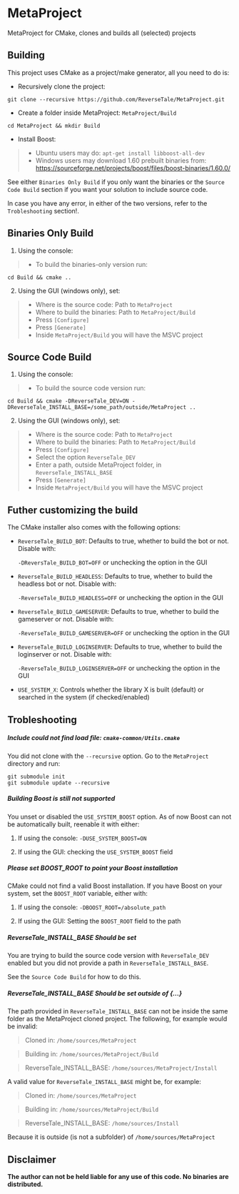 # MetaProject
MetaProject for CMake, clones and builds all (selected) projects

## Building

This project uses CMake as a project/make generator, all you need to do is:

* Recursively clone the project:

`git clone --recursive https://github.com/ReverseTale/MetaProject.git`
 
* Create a folder inside MetaProject: `MetaProject/Build`

`cd MetaProject && mkdir Build`

* Install Boost:

> * Ubuntu users may do: `apt-get install libboost-all-dev`
> * Windows users may download 1.60 prebuilt binaries from: https://sourceforge.net/projects/boost/files/boost-binaries/1.60.0/

See either `Binaries Only Build` if you only want the binaries or the `Source Code Build` section if you want your solution to include source code.

In case you have any error, in either of the two versions, refer to the `Trobleshooting` section!.


Binaries Only Build
------------------

1. Using the console:
> * To build the binaries-only version run:

`cd Build && cmake ..`

2. Using the GUI (windows only), set: 

> * Where is the source code: Path to `MetaProject`
> * Where to build the binaries: Path to `MetaProject/Build`
> * Press `[Configure]`
> * Press `[Generate]`
> * Inside `MetaProject/Build` you will have the MSVC project


Source Code Build
------------------

1. Using the console:

> * To build the source code version run:

`cd Build && cmake -DReverseTale_DEV=ON -DReverseTale_INSTALL_BASE=/some_path/outside/MetaProject ..`

2. Using the GUI (windows only), set: 

> * Where is the source code: Path to `MetaProject`
> * Where to build the binaries: Path to `MetaProject/Build`
> * Press `[Configure]`
> * Select the option `ReverseTale_DEV`
> * Enter a path, outside MetaProject folder, in `ReverseTale_INSTALL_BASE`
> * Press `[Generate]`
> * Inside `MetaProject/Build` you will have the MSVC project


Futher customizing the build
----------------------------
The CMake installer also comes with the following options:

* `ReverseTale_BUILD_BOT`: Defaults to true, whether to build the bot or not. Disable with:

  `-DReversTale_BUILD_BOT=OFF` or unchecking the option in the GUI
  
* `ReverseTale_BUILD_HEADLESS`: Defaults to true, whether to build the headless bot or not. Disable with:

  `-ReverseTale_BUILD_HEADLESS=OFF` or unchecking the option in the GUI
  
* `ReverseTale_BUILD_GAMESERVER`: Defaults to true, whether to build the gameserver or not. Disable with:

  `-ReverseTale_BUILD_GAMESERVER=OFF` or unchecking the option in the GUI
  
* `ReverseTale_BUILD_LOGINSERVER`: Defaults to true, whether to build the loginserver or not. Disable with:

  `-ReverseTale_BUILD_LOGINSERVER=OFF` or unchecking the option in the GUI
   
* `USE_SYSTEM_X`: Controls whether the library X is built (default) or searched in the system (if checked/enabled)


Trobleshooting
--------------
##### Include could not find load file: `cmake-common/Utils.cmake`

You did not clone with the `--recursive` option. Go to the `MetaProject` directory and run:

```
git submodule init
git submodule update --recursive
```

##### Building Boost is still not supported

You unset or disabled the `USE_SYSTEM_BOOST` option. As of now Boost can not be automatically built, reenable it with either:

1. If using the console: `-DUSE_SYSTEM_BOOST=ON`

2. If using the GUI: checking the `USE_SYSTEM_BOOST` field

##### Please set BOOST_ROOT to point your Boost installation

CMake could not find a valid Boost installation. If you have Boost on your system, set the `BOOST_ROOT` variable, either with:

1. If using the console: `-DBOOST_ROOT=/absolute_path`

2. If using the GUI: Setting the `BOOST_ROOT` field to the path


##### ReverseTale_INSTALL_BASE Should be set

You are trying to build the source code version with `ReverseTale_DEV` enabled but you did not provide a path in `ReverseTale_INSTALL_BASE`.

See the `Source Code Build` for how to do this.


##### ReverseTale_INSTALL_BASE Should be set outside of {...}

The path provided in `ReverseTale_INSTALL_BASE` can not be inside the same folder as the MetaProject cloned project. The following, for example would be invalid:

> Cloned in: `/home/sources/MetaProject`

> Building in: `/home/sources/MetaProject/Build`

> ReverseTale_INSTALL_BASE: `/home/sources/MetaProject/Install`

A valid value for `ReverseTale_INSTALL_BASE` might be, for example:

> Cloned in: `/home/sources/MetaProject`

> Building in: `/home/sources/MetaProject/Build`

> ReverseTale_INSTALL_BASE: `/home/sources/Install`

Because it is outside (is not a subfolder) of `/home/sources/MetaProject`

## Disclaimer

**The author can not be held liable for any use of this code. No binaries are distributed.**

